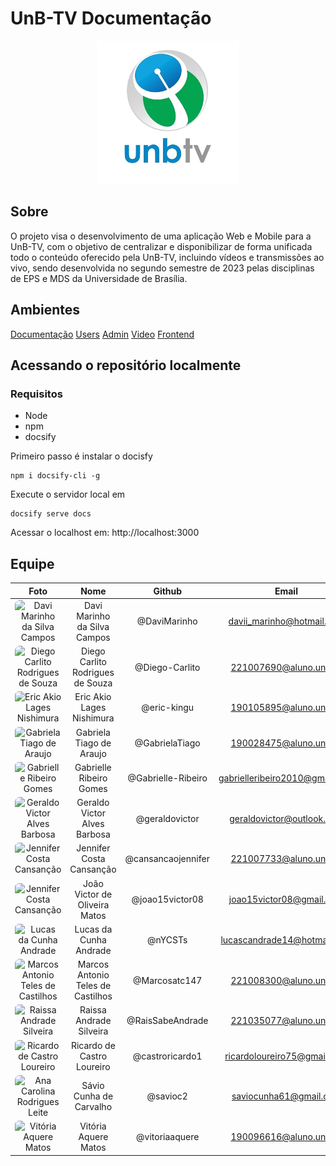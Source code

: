 # UnB-TV Documentação

<div align="center">
<img src="./docs/assets/unb-removebg-preview.png" alt="logo UNBTV"> </div>

## Sobre

O projeto visa o desenvolvimento de uma aplicação Web e Mobile para a UnB-TV, com o objetivo de centralizar e disponibilizar de forma unificada todo o conteúdo oferecido pela UnB-TV, incluindo vídeos e transmissões ao vivo, sendo desenvolvida no segundo semestre de 2023 pelas disciplinas de EPS e MDS da Universidade de Brasília.

## Ambientes

[Documentação](https://github.com/fga-eps-mds/2023.2-UnB-TV-DOC)
[Users](https://github.com/fga-eps-mds/2023.2-UnB-TV-Users)
[Admin](https://github.com/fga-eps-mds/2023.2-UnB-TV-Admin)
[Video](https://github.com/fga-eps-mds/2023.2-UnB-TV-VideoService)
[Frontend](https://github.com/fga-eps-mds/2023.2-UnB-TV-Frontend)

## Acessando o repositório localmente

### Requisitos
- Node
- npm
- docsify

Primeiro passo é instalar o docisfy

```
npm i docsify-cli -g
```

Execute o servidor local em

```
docsify serve docs
```

Acessar o localhost em: http://localhost:3000

## Equipe

| Foto | Nome | Github | Email | Matrícula |
|:----:|:----:|:------:|:-----:|:--------:|
| <img width="100px" style="border-radius:10%" src="https://github.com/DaviMarinho.png" alt="Davi Marinho da Silva Campos"> | Davi Marinho da Silva Campos | @DaviMarinho | davii_marinho@hotmail.com | 190026600 |
| <img width="100px" style="border-radius:10%" src="https://github.com/Diego-Carlito.png" alt="Diego Carlito Rodrigues de Souza"> | Diego Carlito Rodrigues de Souza | @Diego-Carlito | <221007690@aluno.unb.br> | 221007690 |
| <img width="100px" style="border-radius:10%" src="https://github.com/eric-kingu.png" alt="Eric Akio Lages Nishimura"> | Eric Akio Lages Nishimura | @eric-kingu | <190105895@aluno.unb.br> | 190105895 |
| <img width="100px" style="border-radius:10%" src="https://github.com/GabrielaTiago.png" alt="Gabriela Tiago de Araujo"> | Gabriela Tiago de Araujo | @GabrielaTiago | <190028475@aluno.unb.br> | 190028475 |
| <img width="100px" style="border-radius:10%" src="https://github.com/Gabrielle-Ribeiro.png" alt="Gabrielle Ribeiro Gomes"> | Gabrielle Ribeiro Gomes | @Gabrielle-Ribeiro | gabrielleribeiro2010@gmail.com | 170011020 |
| <img width="100px" style="border-radius:10%" src="https://github.com/geraldovictor.png" alt="Geraldo Victor Alves Barbosa"> | Geraldo Victor Alves Barbosa | @geraldovictor | geraldovictor@outlook.com | 170011119 |
| <img width="100px" style="border-radius:10%" src="https://github.com/cansancaojennifer.png" alt="Jennifer Costa Cansanção"> | Jennifer Costa Cansanção | @cansancaojennifer | <221007733@aluno.unb.br> | 221007733 |
| <img width="100px" style="border-radius:10%" src="https://github.com/joao15victor08.png" alt="Jennifer Costa Cansanção"> | João Victor de Oliveira Matos | @joao15victor08 | joao15victor08@gmail.com | 170013987 |
| <img width="100px" style="border-radius:10%" src="https://github.com/nYCSTs.png" alt="Lucas da Cunha Andrade"> | Lucas da Cunha Andrade | @nYCSTs | lucascandrade14@hotmail.com | 180105256 |
| <img width="100px" style="border-radius:10%" src="https://github.com/Marcosatc147.png" alt="Marcos Antonio Teles de Castilhos"> | Marcos Antonio Teles de Castilhos | @Marcosatc147 | <221008300@aluno.unb.br> | 221008300 |
| <img width="100px" style="border-radius:10%" src="https://github.com/RaisSabeAndrade.png" alt="Raissa Andrade Silveira"> | Raissa Andrade Silveira | @RaisSabeAndrade | <221035077@aluno.unb.br> | 221035077 |
| <img width="100px" style="border-radius:10%" src="https://github.com/castroricardo1.png" alt="Ricardo de Castro Loureiro"> | Ricardo de Castro Loureiro | @castroricardo1 | ricardoloureiro75@gmail.com | 200043111 |
| <img width="100px" style="border-radius:10%" src="https://github.com/savioc2.png" alt="Ana Carolina Rodrigues Leite"> | Sávio Cunha de Carvalho | @savioc2 | saviocunha61@gmail.com | 180130889 |
| <img width="100px" style="border-radius:10%" src="https://github.com/vitoriaaquere.png" alt="Vitória Aquere Matos"> | Vitória Aquere Matos | @vitoriaaquere | <190096616@aluno.unb.br> | 190096616 |
